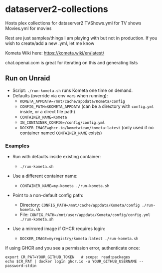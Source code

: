 # dataserver2-collections
Hosts plex collections for dataserver2
TVShows.yml for TV shows
Movies.yml for movies

Rest are just samples/things I am playing with but not in production. If you wish to create/add a new .yml, let me know

Kometa Wiki here:
https://kometa.wiki/en/latest/

chat.openai.com is great for iterating on this and generating lists

## Run on Unraid

- Script: `./run-kometa.sh` runs Kometa one time on demand.
- Defaults (override via env vars when running):
  - `KOMETA_APPDATA=/mnt/cache/appdata/Kometa/config`
  - `CONFIG_PATH=$KOMETA_APPDATA` (can be a directory with `config.yml` inside, or a direct file path)
  - `CONTAINER_NAME=Kometa`
  - `IN_CONTAINER_CONFIG=/config/config.yml`
  - `DOCKER_IMAGE=ghcr.io/kometateam/kometa:latest` (only used if no container named `CONTAINER_NAME` exists)

### Examples

- Run with defaults inside existing container:
  - `./run-kometa.sh`

- Use a different container name:
  - `CONTAINER_NAME=my-kometa ./run-kometa.sh`

- Point to a non-default config path:
  - Directory: `CONFIG_PATH=/mnt/cache/appdata/Kometa/config ./run-kometa.sh`
  - File: `CONFIG_PATH=/mnt/user/appdata/Kometa/config/config.yml ./run-kometa.sh`

- Use a mirrored image if GHCR requires login:
  - `DOCKER_IMAGE=myregistry/kometa:latest ./run-kometa.sh`

If using GHCR and you see a permission error, authenticate once:

```
export CR_PAT=YOUR_GITHUB_TOKEN   # scope: read:packages
echo $CR_PAT | docker login ghcr.io -u YOUR_GITHUB_USERNAME --password-stdin
```
